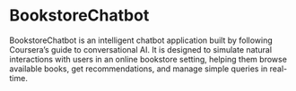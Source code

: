 # BookstoreChatbot
BookstoreChatbot is an intelligent chatbot application built by following Coursera’s guide to conversational AI. It is designed to simulate natural interactions with users in an online bookstore setting, helping them browse available books, get recommendations, and manage simple queries in real-time.
